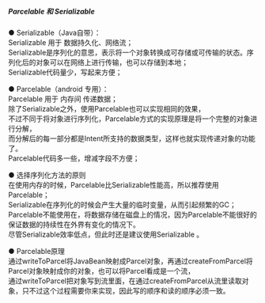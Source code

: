 ##### Parcelable 和 Serializable  


● Serializable（Java自带）：    
Serializable 用于 数据持久化、网络流；    
Serializable是序列化的意思，表示将一个对象转换成可存储或可传输的状态。序列化后的对象可以在网络上进行传输，也可以存储到本地；  
Serializable代码量少，写起来方便；  

● Parcelable（android 专用）：  
Parcelable 用于 内存间 传递数据；   
除了Serializable之外，使用Parcelable也可以实现相同的效果，  
不过不同于将对象进行序列化，Parcelable方式的实现原理是将一个完整的对象进行分解，  
而分解后的每一部分都是Intent所支持的数据类型，这样也就实现传递对象的功能了。  
Parcelable代码多一些，增减字段不方便；  


● 选择序列化方法的原则  
在使用内存的时候，Parcelable比Serializable性能高，所以推荐使用Parcelable；  
Serializable在序列化的时候会产生大量的临时变量，从而引起频繁的GC；  
Parcelable不能使用在，将数据存储在磁盘上的情况，因为Parcelable不能很好的保证数据的持续性在外界有变化的情况下。  
尽管Serializable效率低点，但此时还是建议使用Serializable 。  

● Parcelable原理  
通过writeToParcel将JavaBean映射成Parcel对象，再通过createFromParcel将Parcel对象映射成你的对象，也可以将Parcel看成是一个流，  
通过writeToParcel把对象写到流里面，在通过createFromParcel从流里读取对象，只不过这个过程需要你来实现，因此写的顺序和读的顺序必须一致。  


